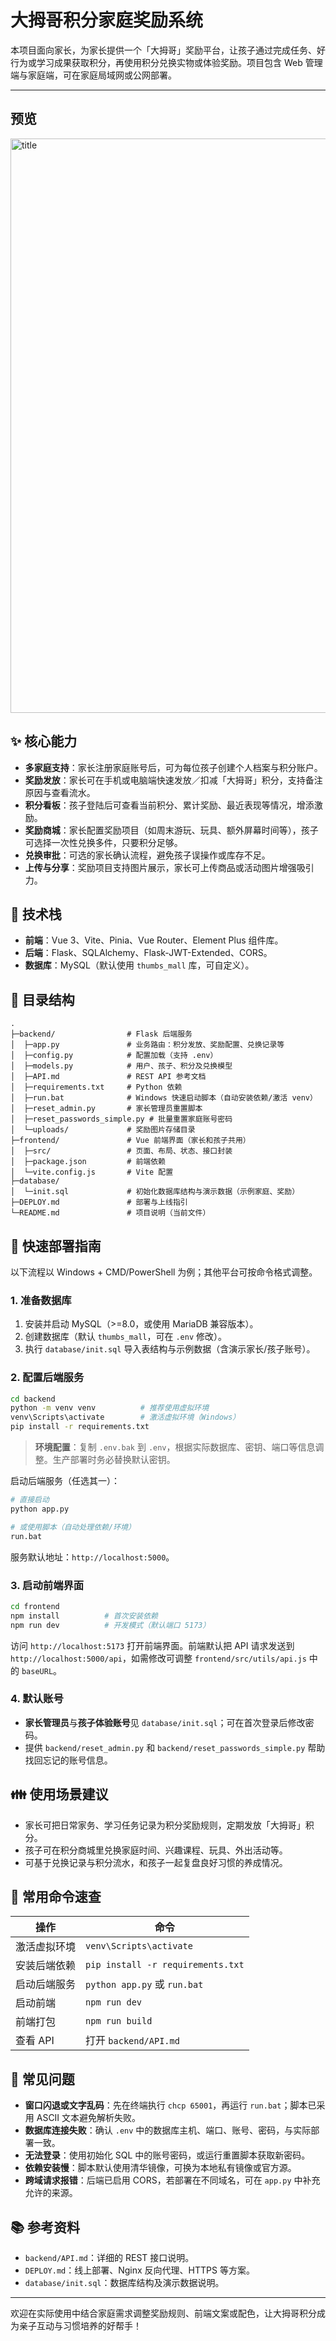 # 大拇哥积分家庭奖励系统

本项目面向家长，为家长提供一个「大拇哥」奖励平台，让孩子通过完成任务、好行为或学习成果获取积分，再使用积分兑换实物或体验奖励。项目包含 Web 管理端与家庭端，可在家庭局域网或公网部署。

---
## 预览
<img width="1780" height="919" alt="title" src="https://github.com/user-attachments/assets/3f063f02-b84f-47c9-a7b3-69794388c98f" />

## ✨ 核心能力
- **多家庭支持**：家长注册家庭账号后，可为每位孩子创建个人档案与积分账户。
- **奖励发放**：家长可在手机或电脑端快速发放／扣减「大拇哥」积分，支持备注原因与查看流水。
- **积分看板**：孩子登陆后可查看当前积分、累计奖励、最近表现等情况，增添激励。
- **奖励商城**：家长配置奖励项目（如周末游玩、玩具、额外屏幕时间等），孩子可选择一次性兑换多件，只要积分足够。
- **兑换审批**：可选的家长确认流程，避免孩子误操作或库存不足。
- **上传与分享**：奖励项目支持图片展示，家长可上传商品或活动图片增强吸引力。

## 🧱 技术栈
- **前端**：Vue 3、Vite、Pinia、Vue Router、Element Plus 组件库。
- **后端**：Flask、SQLAlchemy、Flask-JWT-Extended、CORS。
- **数据库**：MySQL（默认使用 `thumbs_mall` 库，可自定义）。

## 📁 目录结构
```
.
├─backend/                # Flask 后端服务
│  ├─app.py               # 业务路由：积分发放、奖励配置、兑换记录等
│  ├─config.py            # 配置加载（支持 .env）
│  ├─models.py            # 用户、孩子、积分及兑换模型
│  ├─API.md               # REST API 参考文档
│  ├─requirements.txt     # Python 依赖
│  ├─run.bat              # Windows 快速启动脚本（自动安装依赖/激活 venv）
│  ├─reset_admin.py       # 家长管理员重置脚本
│  ├─reset_passwords_simple.py # 批量重置家庭账号密码
│  └─uploads/             # 奖励图片存储目录
├─frontend/               # Vue 前端界面（家长和孩子共用）
│  ├─src/                 # 页面、布局、状态、接口封装
│  ├─package.json         # 前端依赖
│  └─vite.config.js       # Vite 配置
├─database/
│  └─init.sql             # 初始化数据库结构与演示数据（示例家庭、奖励）
├─DEPLOY.md               # 部署与上线指引
└─README.md               # 项目说明（当前文件）
```

## 🚀 快速部署指南
以下流程以 Windows + CMD/PowerShell 为例；其他平台可按命令格式调整。

### 1. 准备数据库
1. 安装并启动 MySQL（>=8.0，或使用 MariaDB 兼容版本）。
2. 创建数据库（默认 `thumbs_mall`，可在 `.env` 修改）。
3. 执行 `database/init.sql` 导入表结构与示例数据（含演示家长/孩子账号）。

### 2. 配置后端服务
```bash
cd backend
python -m venv venv          # 推荐使用虚拟环境
venv\Scripts\activate        # 激活虚拟环境（Windows）
pip install -r requirements.txt
```

> **环境配置**：复制 `.env.bak` 到 `.env`，根据实际数据库、密钥、端口等信息调整。生产部署时务必替换默认密钥。

启动后端服务（任选其一）：
```bash
# 直接启动
python app.py

# 或使用脚本（自动处理依赖/环境）
run.bat
```
服务默认地址：`http://localhost:5000`。

### 3. 启动前端界面
```bash
cd frontend
npm install          # 首次安装依赖
npm run dev          # 开发模式（默认端口 5173）
```

访问 `http://localhost:5173` 打开前端界面。前端默认把 API 请求发送到 `http://localhost:5000/api`，如需修改可调整 `frontend/src/utils/api.js` 中的 `baseURL`。

### 4. 默认账号
- **家长管理员**与**孩子体验账号**见 `database/init.sql`；可在首次登录后修改密码。
- 提供 `backend/reset_admin.py` 和 `backend/reset_passwords_simple.py` 帮助找回忘记的账号信息。

## 👪 使用场景建议
- 家长可把日常家务、学习任务记录为积分奖励规则，定期发放「大拇哥」积分。
- 孩子可在积分商城里兑换家庭时间、兴趣课程、玩具、外出活动等。
- 可基于兑换记录与积分流水，和孩子一起复盘良好习惯的养成情况。

## 🔧 常用命令速查
| 操作 | 命令 |
| ---- | ---- |
| 激活虚拟环境 | `venv\Scripts\activate` |
| 安装后端依赖 | `pip install -r requirements.txt` |
| 启动后端服务 | `python app.py` 或 `run.bat` |
| 启动前端 | `npm run dev` |
| 前端打包 | `npm run build` |
| 查看 API | 打开 `backend/API.md` |

## 🧩 常见问题
- **窗口闪退或文字乱码**：先在终端执行 `chcp 65001`，再运行 `run.bat`；脚本已采用 ASCII 文本避免解析失败。
- **数据库连接失败**：确认 `.env` 中的数据库主机、端口、账号、密码，与实际部署一致。
- **无法登录**：使用初始化 SQL 中的账号密码，或运行重置脚本获取新密码。
- **依赖安装慢**：脚本默认使用清华镜像，可换为本地私有镜像或官方源。
- **跨域请求报错**：后端已启用 CORS，若部署在不同域名，可在 `app.py` 中补充允许的来源。

## 📚 参考资料
- `backend/API.md`：详细的 REST 接口说明。
- `DEPLOY.md`：线上部署、Nginx 反向代理、HTTPS 等方案。
- `database/init.sql`：数据库结构及演示数据说明。

---

欢迎在实际使用中结合家庭需求调整奖励规则、前端文案或配色，让大拇哥积分成为亲子互动与习惯培养的好帮手！
